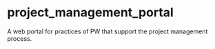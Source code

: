 # project_management_portal
A web portal for practices of PW that support the project management process.
